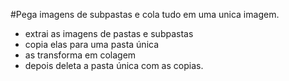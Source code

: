 #Pega imagens de subpastas e cola tudo em uma unica imagem.

* extrai as imagens de pastas e subpastas
* copia elas para uma pasta única
* as transforma em colagem
* depois deleta a pasta única com as copias.
